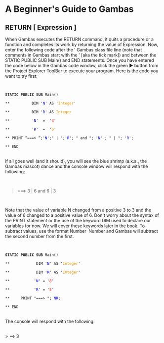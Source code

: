# A Beginner's Guide to Gambas
## RETURN [ Expression ]

When Gambas executes the RETURN command, it quits a procedure or a
function and completes its work by returning the value of Expression. Now, enter
the following code after the ' Gambas class file line (note that comments in
Gambas start with the ' [aka the tick mark]) and between the STATIC PUBLIC
SUB Main() and END statements. Once you have entered the code below in the
Gambas code window, click the green ► button from the Project Explorer
ToolBar to execute your program. Here is the code you want to try first:

<br/>

<code>
<b>STATIC PUBLIC SUB</b> Main()                                                      <br/>
**          DIM '<FONT COLOR=#0000FF>N</font>' AS '<FONT COLOR=#e69900>Integer</font>'                                                                           <br/>
**          DIM '<FONT COLOR=#0000FF>R</font>' AS <FONT COLOR=#e69900>Integer</font>                                                                            <br/>
**          '<FONT COLOR=#0000FF>N</font>'  =  '<FONT COLOR=#FF0000>3</font>'                                                                                                       <br/> 
**          '<FONT COLOR=#0000FF>R</font>'  =  '<FONT COLOR=#e69900>6</font>­'                                                                                                        <br/>
** PRINT “===> “;'<FONT COLOR=#0000FF>N</font>';" | ";'<FONT COLOR=#0000FF>R</font>'; " and "; ­'<FONT COLOR=#0000FF>N</font>' ; " | "; '<FONT COLOR=#0000FF>R</font>'­;                           <br/> 
** END                                                                                                          
</code>

<br/>
 
If all goes well (and it should), you will see the blue shrimp (a.k.a., the Gambas
mascot) dance and the console window will respond with the following:

<br/>

> ===> 3 | ­6 and ­6 | 3

<br/>
 
Note that the value of variable N changed from a positive 3 to ­3 and the
value of ­6 changed to a positive value of 6. Don't worry about the syntax of the
PRINT statement or the use of the keyword DIM used to declare our variables for
now. We will cover these keywords later in the book.
To subtract values, use the format Number ­ Number and Gambas will
subtract the second number from the first.

<br/>

<code>
<b>STATIC PUBLIC SUB</b> Main()                                                        <br/>
**            DIM '<FONT COLOR=#0000FF>N</font>' AS '<FONT COLOR=#e69900>Integer</font>'                                                                             <br/> 
**            DIM '<FONT COLOR=#0000FF>R</font>' AS '<FONT COLOR=#e69900>Integer</font>'                                                                              <br/>
**           '<FONT COLOR=#0000FF>N</font>' = '<FONT COLOR=#FF0000>8</font>'                                                                                                         <br/>
**           '<FONT COLOR=#0000FF>R</font>' = '<FONT COLOR=#FF0000>5</font>'	                                                                                                         <br/>    
**     PRINT "===> "; <FONT COLOR=#0000FF>NR</font>;                                                                            <br/>
** END 
</code>  
                                    
<br/> 

The console will respond with the following:                     <br/>

<br/>
> ==> 3                                                       